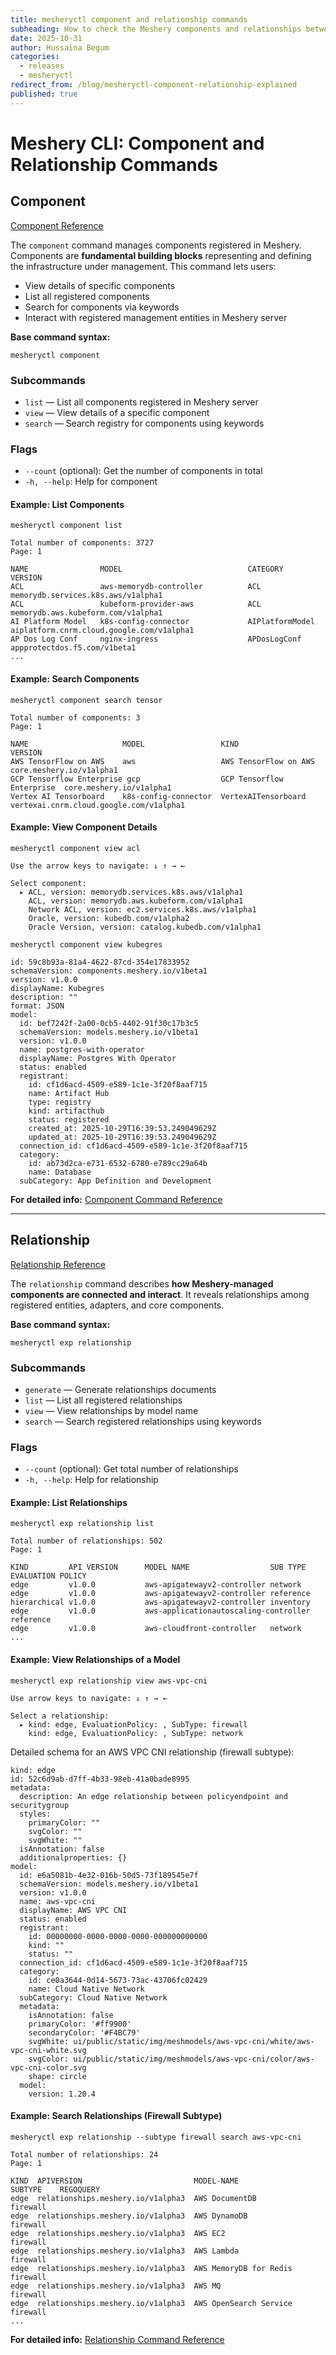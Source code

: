 ```yaml
---
title: mesheryctl component and relationship commands
subheading: How to check the Meshery components and relationships between them using mesheryctl
date: 2025-10-31
author: Hussaina Begum
categories:
  - releases
  - mesheryctl
redirect_from: /blog/mesheryctl-component-relationship-explained
published: true
---
```


# Meshery CLI: Component and Relationship Commands

## Component

[Component Reference](https://docs.meshery.io/reference/mesheryctl/component)

The `component` command manages components registered in Meshery. Components are **fundamental building blocks** representing and defining the infrastructure under management. This command lets users:

- View details of specific components
- List all registered components
- Search for components via keywords
- Interact with registered management entities in Meshery server

**Base command syntax:**

```
mesheryctl component
```


### Subcommands

- `list` — List all components registered in Meshery server
- `view` — View details of a specific component
- `search` — Search registry for components using keywords


### Flags

- `--count` (optional): Get the number of components in total
- `-h, --help`: Help for component


#### Example: List Components

```
mesheryctl component list

Total number of components: 3727
Page: 1

NAME                MODEL                            CATEGORY                  VERSION
ACL                 aws-memorydb-controller          ACL                       memorydb.services.k8s.aws/v1alpha1
ACL                 kubeform-provider-aws            ACL                       memorydb.aws.kubeform.com/v1alpha1
AI Platform Model   k8s-config-connector             AIPlatformModel           aiplatform.cnrm.cloud.google.com/v1alpha1
AP Dos Log Conf     nginx-ingress                    APDosLogConf              appprotectdos.f5.com/v1beta1
...
```


#### Example: Search Components

```
mesheryctl component search tensor

Total number of components: 3
Page: 1

NAME                     MODEL                 KIND                       VERSION
AWS TensorFlow on AWS    aws                   AWS TensorFlow on AWS      core.meshery.io/v1alpha1
GCP Tensorflow Enterprise gcp                  GCP Tensorflow Enterprise  core.meshery.io/v1alpha1
Vertex AI Tensorboard    k8s-config-connector  VertexAITensorboard        vertexai.cnrm.cloud.google.com/v1alpha1
```


#### Example: View Component Details

```
mesheryctl component view acl

Use the arrow keys to navigate: ↓ ↑ → ←

Select component:
  ▸ ACL, version: memorydb.services.k8s.aws/v1alpha1
    ACL, version: memorydb.aws.kubeform.com/v1alpha1
    Network ACL, version: ec2.services.k8s.aws/v1alpha1
    Oracle, version: kubedb.com/v1alpha2
    Oracle Version, version: catalog.kubedb.com/v1alpha1
```

```
mesheryctl component view kubegres

id: 59c8b93a-81a4-4622-87cd-354e17833952
schemaVersion: components.meshery.io/v1beta1
version: v1.0.0
displayName: Kubegres
description: ""
format: JSON
model:
  id: bef7242f-2a00-0cb5-4402-91f30c17b3c5
  schemaVersion: models.meshery.io/v1beta1
  version: v1.0.0
  name: postgres-with-operator
  displayName: Postgres With Operator
  status: enabled
  registrant:
    id: cf1d6acd-4509-e589-1c1e-3f20f8aaf715
    name: Artifact Hub
    type: registry
    kind: artifacthub
    status: registered
    created_at: 2025-10-29T16:39:53.249049629Z
    updated_at: 2025-10-29T16:39:53.249049629Z
  connection_id: cf1d6acd-4509-e589-1c1e-3f20f8aaf715
  category:
    id: ab73d2ca-e731-6532-6780-e789cc29a64b
    name: Database
  subCategory: App Definition and Development
```

**For detailed info:**
[Component Command Reference](https://docs.meshery.io/reference/mesheryctl/component)

***

## Relationship

[Relationship Reference](https://docs.meshery.io/reference/mesheryctl/exp/relationship)

The `relationship` command describes **how Meshery-managed components are connected and interact**. It reveals relationships among registered entities, adapters, and core components.

**Base command syntax:**

```
mesheryctl exp relationship
```


### Subcommands

- `generate` — Generate relationships documents
- `list` — List all registered relationships
- `view` — View relationships by model name
- `search` — Search registered relationships using keywords


### Flags

- `--count` (optional): Get total number of relationships
- `-h, --help`: Help for relationship


#### Example: List Relationships

```
mesheryctl exp relationship list

Total number of relationships: 502
Page: 1

KIND         API VERSION      MODEL NAME                  SUB TYPE    EVALUATION POLICY
edge         v1.0.0           aws-apigatewayv2-controller network
edge         v1.0.0           aws-apigatewayv2-controller reference
hierarchical v1.0.0           aws-apigatewayv2-controller inventory
edge         v1.0.0           aws-applicationautoscaling-controller reference
edge         v1.0.0           aws-cloudfront-controller   network
...
```


#### Example: View Relationships of a Model

```
mesheryctl exp relationship view aws-vpc-cni

Use arrow keys to navigate: ↓ ↑ → ←

Select a relationship:
  ▸ kind: edge, EvaluationPolicy: , SubType: firewall
    kind: edge, EvaluationPolicy: , SubType: network
```

Detailed schema for an AWS VPC CNI relationship (firewall subtype):

```
kind: edge
id: 52c6d9ab-d7ff-4b33-98eb-41a0bade8995
metadata:
  description: An edge relationship between policyendpoint and securitygroup
  styles:
    primaryColor: ""
    svgColor: ""
    svgWhite: ""
  isAnnotation: false
  additionalproperties: {}
model:
  id: e6a5081b-4e32-016b-50d5-73f189545e7f
  schemaVersion: models.meshery.io/v1beta1
  version: v1.0.0
  name: aws-vpc-cni
  displayName: AWS VPC CNI
  status: enabled
  registrant:
    id: 00000000-0000-0000-0000-000000000000
    kind: ""
    status: ""
  connection_id: cf1d6acd-4509-e589-1c1e-3f20f8aaf715
  category:
    id: ce0a3644-0d14-5673-73ac-43706fc02429
    name: Cloud Native Network
  subCategory: Cloud Native Network
  metadata:
    isAnnotation: false
    primaryColor: '#ff9900'
    secondaryColor: '#F4BC79'
    svgWhite: ui/public/static/img/meshmodels/aws-vpc-cni/white/aws-vpc-cni-white.svg
    svgColor: ui/public/static/img/meshmodels/aws-vpc-cni/color/aws-vpc-cni-color.svg
    shape: circle
  model:
    version: 1.20.4
```


#### Example: Search Relationships (Firewall Subtype)

```
mesheryctl exp relationship --subtype firewall search aws-vpc-cni

Total number of relationships: 24
Page: 1

KIND  APIVERSION                         MODEL-NAME                    SUBTYPE    REGOQUERY
edge  relationships.meshery.io/v1alpha3  AWS DocumentDB                firewall
edge  relationships.meshery.io/v1alpha3  AWS DynamoDB                  firewall
edge  relationships.meshery.io/v1alpha3  AWS EC2                       firewall
edge  relationships.meshery.io/v1alpha3  AWS Lambda                    firewall
edge  relationships.meshery.io/v1alpha3  AWS MemoryDB for Redis        firewall
edge  relationships.meshery.io/v1alpha3  AWS MQ                        firewall
edge  relationships.meshery.io/v1alpha3  AWS OpenSearch Service        firewall
...
```

**For detailed info:**
[Relationship Command Reference](https://docs.meshery.io/reference/mesheryctl/exp/relationship)

